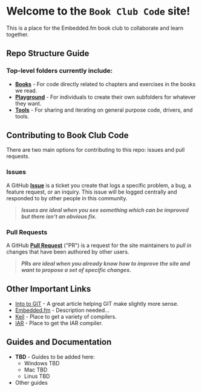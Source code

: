 # Welcome to the `Book Club Code` site!

This is a place for the Embedded.fm book club to collaborate and learn together.

## Repo Structure Guide

### Top-level folders currently include:
* **[Books](https://github.com/cadet702/Embedded-STM32/tree/main/Books)** - For code directly related to chapters and exercises in the books we read.
* **[Playground](https://github.com/cadet702/Embedded-STM32/tree/main/Playground)** - For individuals to create their own subfolders for whatever they want.
* **[Tools](https://github.com/cadet702/Embedded-STM32/tree/main/Tools)** - For sharing and iterating on general purpose code, drivers, and tools.


## Contributing to Book Club Code

There are two main options for contributing to this repo: issues and pull requests.

### Issues

A GitHub **[Issue](https://github.com/cadet702/Embedded-STM32/issues)** is a ticket you create that logs a specific problem, a bug, a feature request, or an inquiry. This issue will be logged centrally and responded to by other people in this community.

> _**Issues are ideal when you see something which can be improved but there isn't an obvious fix.**_

### Pull Requests

A GitHub **[Pull Request](https://github.com/cadet702/Embedded-STM32/pulls)** ("PR") is a request for the site maintainers to _pull in_ changes that have been authored by other users.

> _**PRs are ideal when you already know how to improve the site and want to propose a set of specific changes.**_


## Other Important Links

* [Into to GIT](https://levelup.gitconnected.com/git-doesnt-have-to-be-hard-e1e115be6668) - A great article helping GIT make slightly more sense.
* [Embedded.fm](https://embedded.fm/) - Description needed...
* [Keil](https://keil.com) - Place to get a variety of compilers.
* [IAR](https://IAR.com) - Place to get the IAR compiler.

## Guides and Documentation

* **TBD** - Guides to be added here:
  * Windows TBD
  * Mac TBD
  * Linus TBD
* Other guides
